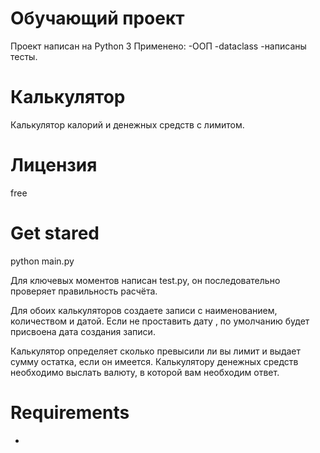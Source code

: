 # Обучающий проект
Проект написан на Python 3
Применено:
-ООП
-dataclass
-написаны тесты.

# Калькулятор
Калькулятор калорий и денежных средств с лимитом. 

# Лицензия 
free

# Get stared
  python main.py
  
  Для ключевых моментов написан test.py, он последовательно проверяет правильность расчёта.

Для обоих калькуляторов создаете записи с наименованием, количеством и датой. Если не проставить дату , по умолчанию будет 
присвоена дата создания записи. 

Калькулятор определяет сколько превысили ли вы лимит и выдает сумму остатка, если он имеется. 
Калькулятору денежных средств необходимо выслать валюту, в которой вам необходим ответ. 
  
# Requirements
-


